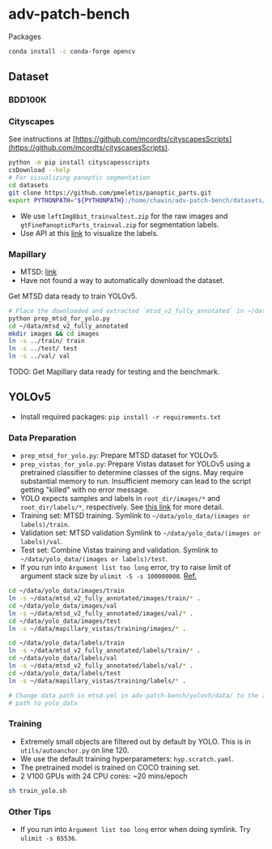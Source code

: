 # adv-patch-bench

Packages

```bash
conda install -c conda-forge opencv
```

## Dataset

### BDD100K

### Cityscapes

See instructions at [https://github.com/mcordts/cityscapesScripts](https://github.com/mcordts/cityscapesScripts).

```bash
python -m pip install cityscapesscripts
csDownload --help
# For visualizing panoptic segmentation
cd datasets
git clone https://github.com/pmeletis/panoptic_parts.git
export PYTHONPATH="${PYTHONPATH}:/home/chawin/adv-patch-bench/datasets/panoptic_parts"
```

- We use `leftImg8bit_trainvaltest.zip` for the raw images and `gtFinePanopticParts_trainval.zip` for segmentation labels.
- Use API at this [link](https://panoptic-parts.readthedocs.io/en/stable/api_and_code.html#visualization) to visualize the labels.

### Mapillary

- MTSD: [link](https://www.mapillary.com/dataset/trafficsign)
- Have not found a way to automatically download the dataset.

Get MTSD data ready to train YOLOv5.

```bash
# Place the downloaded and extracted `mtsd_v2_fully_annotated` in ~/data/
python prep_mtsd_for_yolo.py
cd ~/data/mtsd_v2_fully_annotated
mkdir images && cd images
ln -s ../train/ train
ln -s ../test/ test
ln -s ../val/ val
```

TODO: Get Mapillary data ready for testing and the benchmark.

## YOLOv5

- Install required packages: `pip install -r requirements.txt`

### Data Preparation

- `prep_mtsd_for_yolo.py`: Prepare MTSD dataset for YOLOv5.
- `prep_vistas_for_yolo.py`: Prepare Vistas dataset for YOLOv5 using a pretrained classifier to determine classes of the signs. May require substantial memory to run. Insufficient memory can lead to the script getting "killed" with no error message.
- YOLO expects samples and labels in `root_dir/images/*` and `root_dir/labels/*`, respectively. See [this link](https://github.com/ultralytics/yolov5/wiki/Train-Custom-Data#13-organize-directories) for more detail.
- Training set: MTSD training. Symlink to `~/data/yolo_data/(images or labels)/train`.
- Validation set: MTSD validation Symlink to `~/data/yolo_data/(images or labels)/val`.
- Test set: Combine Vistas training and validation. Symlink to `~/data/yolo_data/(images or labels)/test`.
- If you run into `Argument list too long` error, try to raise limit of argument stack size by `ulimit -S -s 100000000`. [Ref.](https://unix.stackexchange.com/a/401797)

```bash
cd ~/data/yolo_data/images/train
ln -s ~/data/mtsd_v2_fully_annotated/images/train/* .
cd ~/data/yolo_data/images/val
ln -s ~/data/mtsd_v2_fully_annotated/images/val/* .
cd ~/data/yolo_data/images/test
ln -s ~/data/mapillary_vistas/training/images/* .

cd ~/data/yolo_data/labels/train
ln -s ~/data/mtsd_v2_fully_annotated/labels/train/* .
cd ~/data/yolo_data/labels/val
ln -s ~/data/mtsd_v2_fully_annotated/labels/val/* .
cd ~/data/yolo_data/labels/test
ln -s ~/data/mapillary_vistas/training/labels/* .

# Change data path in mtsd.yml in adv-patch-bench/yolov5/data/ to the absolute
# path to yolo_data
```

### Training

- Extremely small objects are filtered out by default by YOLO. This is in `utils/autoanchor.py` on line 120.
- We use the default training hyperparameters: `hyp.scratch.yaml`.
- The pretrained model is trained on COCO training set.
- 2 V100 GPUs with 24 CPU cores: ~20 mins/epoch

```bash
sh train_yolo.sh
```

### Other Tips

- If you run into `Argument list too long` error when doing symlink. Try `ulimit -s 65536`.
